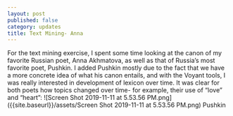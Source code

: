 ```yaml
---
layout: post
published: false
category: updates
title: Text Mining- Anna
---
```

For the text mining exercise, I spent some time looking at the canon of my favorite Russian poet, Anna Akhmatova, as well as that of Russia’s most favorite poet, Pushkin. I added Pushkin mostly due to the fact that we have a more concrete idea of what his canon entails, and with the Voyant tools, I was really interested in development of lexicon over time. It was clear for both poets how topics changed over time- for example, their use of “love” and “heart”:
![Screen Shot 2019-11-11 at 5.53.56 PM.png]({{site.baseurl}}/assets/Screen Shot 2019-11-11 at 5.53.56 PM.png)
Pushkin


